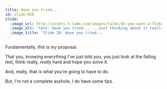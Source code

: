 ```yaml
---
title: Have you tried...
id: slide-028
slide:
  :image_url: http://assets.h-lame.com/images/talks/do-you-want-a-flake-with-that/slides/028.png
  :image_alt: 'text: Have you tried... ...just thinking about it really hard and hoping you solve it?'
  :image_title: 'Slide 28: Have you tried...'
---
```

Fundamentally, _this_ is my proposal.

That you, knowing everything I've just told you, you just look at the failing test, think really, _really_ hard and hope you solve it.

And, really, that _is_ what you're going to have to do.

But, I'm not a complete asshole, I do have some tips.
